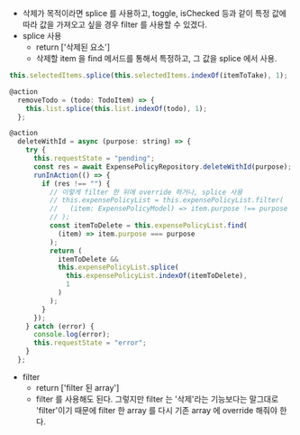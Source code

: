 - 삭제가 목적이라면 splice 를 사용하고,
  toggle, isChecked 등과 같이 특정 값에 따라 값을 가져오고 싶을 경우 filter 를 사용할 수 있겠다.
- splice 사용
  - return ['삭제된 요소']
  - 삭제할 item 을 find 메서드를 통해서 특정하고, 그 값을 splice 에서 사용.

```jsx
this.selectedItems.splice(this.selectedItems.indexOf(itemToTake), 1);
```

```jsx
@action
  removeTodo = (todo: TodoItem) => {
    this.list.splice(this.list.indexOf(todo), 1);
  };
```

```jsx
@action
  deleteWithId = async (purpose: string) => {
    try {
      this.requestState = "pending";
      const res = await ExpensePolicyRepository.deleteWithId(purpose);
      runInAction(() => {
        if (res !== "") {
          // 이렇게 filter 한 뒤에 override 하거나, splice 사용
          // this.expensePolicyList = this.expensePolicyList.filter(
          //   (item: ExpensePolicyModel) => item.purpose !== purpose
          // );
          const itemToDelete = this.expensePolicyList.find(
            (item) => item.purpose === purpose
          );
          return (
            itemToDelete &&
            this.expensePolicyList.splice(
              this.expensePolicyList.indexOf(itemToDelete),
              1
            )
          );
        }
      });
    } catch (error) {
      console.log(error);
      this.requestState = "error";
    }
  };
```

- filter
  - return ['filter 된 array']
  - filter 를 사용해도 된다. 그렇지만 filter 는 '삭제'라는 기능보다는 말그대로 'filter'이기 때문에 filter 한 array 를 다시 기존 array 에 override 해줘야 한다.
